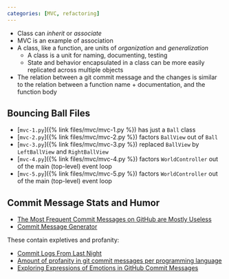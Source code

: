 ```yaml
---
categories: [MVC, refactoring]
---
```


* Class can *inherit* or *associate*
* MVC is an example of association
* A class, like a function, are units of *organization* and *generalization*
  * A class is a unit for naming, documenting, testing
  * State and behavior encapsulated in a class can be more easily replicated across multiple objects
* The relation between a git commit message and the changes is similar to the relation between a function name + documentation, and the function body

## Bouncing Ball Files

* [`mvc-1.py`]({% link files/mvc/mvc-1.py %}) has just a `Ball` class
* [`mvc-2.py`]({% link files/mvc/mvc-2.py %}) factors `BallView` out of `Ball`
* [`mvc-3.py`]({% link files/mvc/mvc-3.py %}) replaced `BallView` by `LeftBallView` and `RightBallView`
* [`mvc-4.py`]({% link files/mvc/mvc-4.py %}) factors `WorldController` out of the main (top-level) event loop
* [`mvc-5.py`]({% link files/mvc/mvc-5.py %}) factors `WorldController` out of the main (top-level) event loop

## Commit Message Stats and Humor

* [The Most Frequent Commit Messages on GitHub are Mostly Useless](http://ramiro.org/blog/most-frequent-github-commit-messages/)
* [Commit Message Generator](https://whatthecommit.com)

These contain expletives and profanity:

* [Commit Logs From Last Night](http://www.commitlogsfromlastnight.com)
* [Amount of profanity in git commit messages per programming language](http://andrewvos.com/2011/02/21/amount-of-profanity-in-git-commit-messages-per-programming-language)
* [Exploring Expressions of Emotions in GitHub Commit Messages](http://geeksta.net/geeklog/exploring-expressions-emotions-github-commit-messages/)
